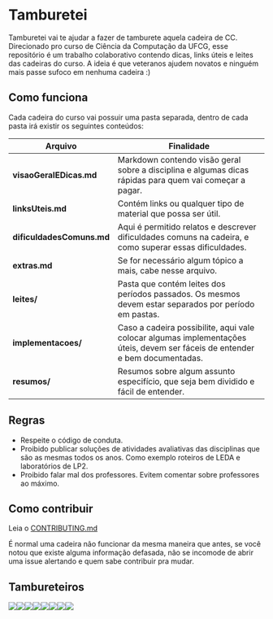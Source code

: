 # Tamburetei
Tamburetei vai te ajudar a fazer de tamburete aquela cadeira de CC. Direcionado pro curso de Ciência da Computação da UFCG, esse repositório é um trabalho colaborativo contendo dicas, links úteis e leites das cadeiras do curso. A ideia é que veteranos ajudem novatos e ninguém mais passe sufoco em nenhuma cadeira :)

## Como funciona

Cada cadeira do curso vai possuir uma pasta separada, dentro de cada pasta irá existir os seguintes conteúdos:

Arquivo | Finalidade
------- | -----------
**visaoGeralEDicas.md** | Markdown contendo visão geral sobre a disciplina e algumas dicas rápidas para quem vai começar a pagar.
**linksUteis.md** | Contém links ou qualquer tipo de material que possa ser útil.
**dificuldadesComuns.md** | Aqui é permitido relatos e descrever dificuldades comuns na cadeira, e como superar essas dificuldades.
**extras.md** | Se for necessário algum tópico a mais, cabe nesse arquivo.
**leites/** | Pasta que contém leites dos períodos passados. Os mesmos devem estar separados por período em pastas.
**implementacoes/** | Caso a cadeira possibilite, aqui vale colocar algumas implementações úteis, devem ser fáceis de entender e bem documentadas.
**resumos/** | Resumos sobre algum assunto especifício, que seja bem dividido e fácil de entender.

## Regras

- Respeite o código de conduta.
- Proibido publicar soluções de atividades avaliativas das disciplinas que são as mesmas todos os anos. Como exemplo roteiros de LEDA e laboratórios de LP2.
- Proibido falar mal dos professores. Evitem comentar sobre professores ao máximo.

## Como contribuir

Leia o [CONTRIBUTING.md](CONTRIBUTING.md)

É normal uma cadeira não funcionar da mesma maneira que antes, se você notou que existe alguma informação defasada, não se incomode de abrir uma issue alertando e quem sabe contribuir pra mudar.

## Tambureteiros

[![](https://sourcerer.io/fame/thayannevls/OpenDevUFCG/Tamburetei/images/0)](https://sourcerer.io/fame/thayannevls/OpenDevUFCG/Tamburetei/links/0)[![](https://sourcerer.io/fame/thayannevls/OpenDevUFCG/Tamburetei/images/1)](https://sourcerer.io/fame/thayannevls/OpenDevUFCG/Tamburetei/links/1)[![](https://sourcerer.io/fame/thayannevls/OpenDevUFCG/Tamburetei/images/2)](https://sourcerer.io/fame/thayannevls/OpenDevUFCG/Tamburetei/links/2)[![](https://sourcerer.io/fame/thayannevls/OpenDevUFCG/Tamburetei/images/3)](https://sourcerer.io/fame/thayannevls/OpenDevUFCG/Tamburetei/links/3)[![](https://sourcerer.io/fame/thayannevls/OpenDevUFCG/Tamburetei/images/4)](https://sourcerer.io/fame/thayannevls/OpenDevUFCG/Tamburetei/links/4)[![](https://sourcerer.io/fame/thayannevls/OpenDevUFCG/Tamburetei/images/5)](https://sourcerer.io/fame/thayannevls/OpenDevUFCG/Tamburetei/links/5)[![](https://sourcerer.io/fame/thayannevls/OpenDevUFCG/Tamburetei/images/6)](https://sourcerer.io/fame/thayannevls/OpenDevUFCG/Tamburetei/links/6)[![](https://sourcerer.io/fame/thayannevls/OpenDevUFCG/Tamburetei/images/7)](https://sourcerer.io/fame/thayannevls/OpenDevUFCG/Tamburetei/links/7)
